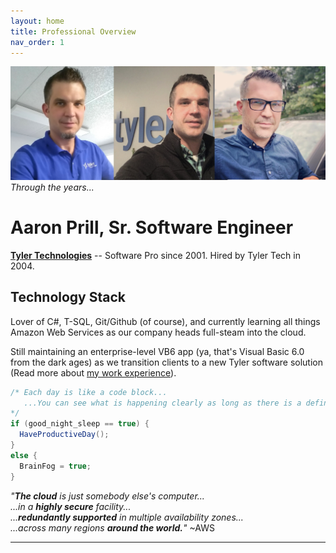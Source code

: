 ```yaml
---
layout: home
title: Professional Overview
nav_order: 1
---
```

![](images\aaron_prill_tyler_banner.png)<br>
_Through the years..._
# Aaron Prill, Sr. Software Engineer

**[Tyler Technologies](tylertech.com)** -- Software Pro since 2001. Hired by Tyler Tech in 2004.

## Technology Stack

Lover of C#, T-SQL, Git/Github (of course), and currently learning all things Amazon Web Services as our company heads full-steam into the cloud. 

Still maintaining an enterprise-level VB6 app (ya, that's Visual Basic 6.0 from the dark ages) as we transition clients to a new Tyler software solution (Read more about [my work experience](/work)).

```csharp
/* Each day is like a code block...
   ...You can see what is happening clearly as long as there is a definite beginning and a definite end.
*/
if (good_night_sleep == true) {
  HaveProductiveDay();
}
else {
  BrainFog = true;
}

```
_"**The cloud** is just somebody else's computer...<br> 
...in a **highly secure** facility...<br> 
   ...**redundantly supported** in multiple availability zones...<br> 
...across many regions **around the world.**"_ ~AWS

---

